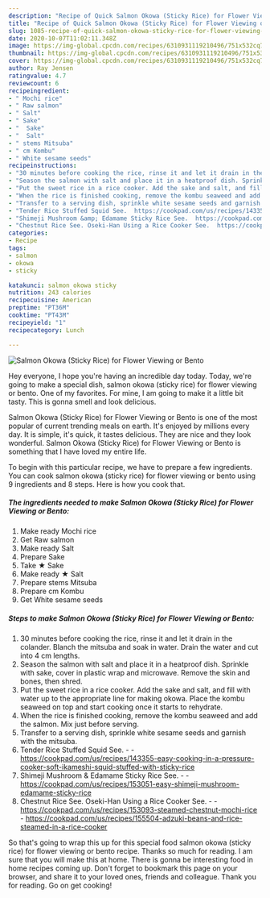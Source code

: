 ```yaml
---
description: "Recipe of Quick Salmon Okowa (Sticky Rice) for Flower Viewing or Bento"
title: "Recipe of Quick Salmon Okowa (Sticky Rice) for Flower Viewing or Bento"
slug: 1085-recipe-of-quick-salmon-okowa-sticky-rice-for-flower-viewing-or-bento
date: 2020-10-07T11:02:11.348Z
image: https://img-global.cpcdn.com/recipes/6310931119210496/751x532cq70/salmon-okowa-sticky-rice-for-flower-viewing-or-bento-recipe-main-photo.jpg
thumbnail: https://img-global.cpcdn.com/recipes/6310931119210496/751x532cq70/salmon-okowa-sticky-rice-for-flower-viewing-or-bento-recipe-main-photo.jpg
cover: https://img-global.cpcdn.com/recipes/6310931119210496/751x532cq70/salmon-okowa-sticky-rice-for-flower-viewing-or-bento-recipe-main-photo.jpg
author: Ray Jensen
ratingvalue: 4.7
reviewcount: 6
recipeingredient:
- " Mochi rice"
- " Raw salmon"
- " Salt"
- " Sake"
- "  Sake"
- "  Salt"
- " stems Mitsuba"
- " cm Kombu"
- " White sesame seeds"
recipeinstructions:
- "30 minutes before cooking the rice, rinse it and let it drain in the colander. Blanch the mitsuba and soak in water. Drain the water and cut into 4 cm lengths."
- "Season the salmon with salt and place it in a heatproof dish. Sprinkle with sake, cover in plastic wrap and microwave. Remove the skin and bones, then shred."
- "Put the sweet rice in a rice cooker. Add the sake and salt, and fill with water up to the appropriate line for making okowa. Place the kombu seaweed on top and start cooking once it starts to rehydrate."
- "When the rice is finished cooking, remove the kombu seaweed and add the salmon. Mix just before serving."
- "Transfer to a serving dish, sprinkle white sesame seeds and garnish with the mitsuba."
- "Tender Rice Stuffed Squid See.  https://cookpad.com/us/recipes/143355-easy-cooking-in-a-pressure-cooker-soft-ikameshi-squid-stuffed-with-sticky-rice"
- "Shimeji Mushroom &amp; Edamame Sticky Rice See.  https://cookpad.com/us/recipes/153051-easy-shimeji-mushroom-edamame-sticky-rice"
- "Chestnut Rice See. Oseki-Han Using a Rice Cooker See.  https://cookpad.com/us/recipes/153093-steamed-chestnut-mochi-rice https://cookpad.com/us/recipes/155504-adzuki-beans-and-rice-steamed-in-a-rice-cooker"
categories:
- Recipe
tags:
- salmon
- okowa
- sticky

katakunci: salmon okowa sticky 
nutrition: 243 calories
recipecuisine: American
preptime: "PT36M"
cooktime: "PT43M"
recipeyield: "1"
recipecategory: Lunch

---
```



![Salmon Okowa (Sticky Rice) for Flower Viewing or Bento](https://img-global.cpcdn.com/recipes/6310931119210496/751x532cq70/salmon-okowa-sticky-rice-for-flower-viewing-or-bento-recipe-main-photo.jpg)

Hey everyone, I hope you're having an incredible day today. Today, we're going to make a special dish, salmon okowa (sticky rice) for flower viewing or bento. One of my favorites. For mine, I am going to make it a little bit tasty. This is gonna smell and look delicious.



Salmon Okowa (Sticky Rice) for Flower Viewing or Bento is one of the most popular of current trending meals on earth. It's enjoyed by millions every day. It is simple, it's quick, it tastes delicious. They are nice and they look wonderful. Salmon Okowa (Sticky Rice) for Flower Viewing or Bento is something that I have loved my entire life.


To begin with this particular recipe, we have to prepare a few ingredients. You can cook salmon okowa (sticky rice) for flower viewing or bento using 9 ingredients and 8 steps. Here is how you cook that.

<!--inarticleads1-->

##### The ingredients needed to make Salmon Okowa (Sticky Rice) for Flower Viewing or Bento:

1. Make ready  Mochi rice
1. Get  Raw salmon
1. Make ready  Salt
1. Prepare  Sake
1. Take  ★ Sake
1. Make ready  ★ Salt
1. Prepare  stems Mitsuba
1. Prepare  cm Kombu
1. Get  White sesame seeds




<!--inarticleads2-->

##### Steps to make Salmon Okowa (Sticky Rice) for Flower Viewing or Bento:

1. 30 minutes before cooking the rice, rinse it and let it drain in the colander. Blanch the mitsuba and soak in water. Drain the water and cut into 4 cm lengths.
1. Season the salmon with salt and place it in a heatproof dish. Sprinkle with sake, cover in plastic wrap and microwave. Remove the skin and bones, then shred.
1. Put the sweet rice in a rice cooker. Add the sake and salt, and fill with water up to the appropriate line for making okowa. Place the kombu seaweed on top and start cooking once it starts to rehydrate.
1. When the rice is finished cooking, remove the kombu seaweed and add the salmon. Mix just before serving.
1. Transfer to a serving dish, sprinkle white sesame seeds and garnish with the mitsuba.
1. Tender Rice Stuffed Squid See. -  - https://cookpad.com/us/recipes/143355-easy-cooking-in-a-pressure-cooker-soft-ikameshi-squid-stuffed-with-sticky-rice
1. Shimeji Mushroom &amp; Edamame Sticky Rice See. -  - https://cookpad.com/us/recipes/153051-easy-shimeji-mushroom-edamame-sticky-rice
1. Chestnut Rice See. Oseki-Han Using a Rice Cooker See. -  - https://cookpad.com/us/recipes/153093-steamed-chestnut-mochi-rice - https://cookpad.com/us/recipes/155504-adzuki-beans-and-rice-steamed-in-a-rice-cooker




So that's going to wrap this up for this special food salmon okowa (sticky rice) for flower viewing or bento recipe. Thanks so much for reading. I am sure that you will make this at home. There is gonna be interesting food in home recipes coming up. Don't forget to bookmark this page on your browser, and share it to your loved ones, friends and colleague. Thank you for reading. Go on get cooking!
